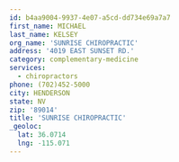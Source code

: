 ```yaml
---
id: b4aa9004-9937-4e07-a5cd-dd734e69a7a7
first_name: MICHAEL
last_name: KELSEY
org_name: 'SUNRISE CHIROPRACTIC'
address: '4019 EAST SUNSET RD.'
category: complementary-medicine
services:
  - chiropractors
phone: (702)452-5000
city: HENDERSON
state: NV
zip: '89014'
title: 'SUNRISE CHIROPRACTIC'
_geoloc:
  lat: 36.0714
  lng: -115.071
---
```

